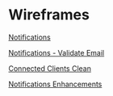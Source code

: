 # Wireframes



[Notifications](https://optconnect.github.io/Wireframes/notifications-wireframe) 

[Notifications - Validate Email](https://optconnect.github.io/Wireframes/notifications-validate-email/notifications-v25c.html) 

[Connected Clients Clean](https://optconnect.github.io/Wireframes/connected-client-devices-clean/device-details.html#finalVersion)


[Notifications Enhancements](https://optconnect.github.io/Wireframes/notification-enhancements)
